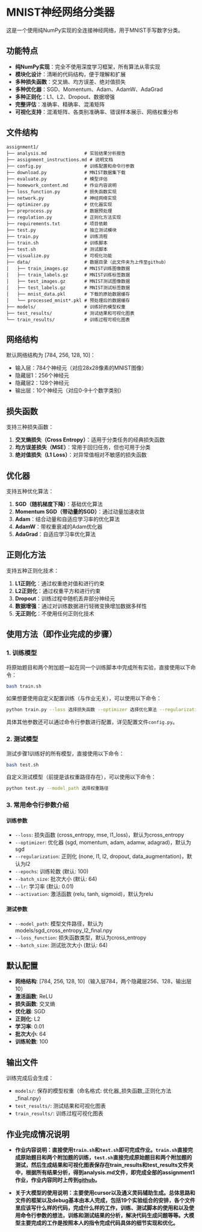 # MNIST神经网络分类器

这是一个使用纯NumPy实现的全连接神经网络，用于MNIST手写数字分类。

## 功能特点

- **纯NumPy实现**：完全不使用深度学习框架，所有算法从零实现
- **模块化设计**：清晰的代码结构，便于理解和扩展
- **多种损失函数**：交叉熵、均方误差、绝对值损失
- **多种优化器**：SGD、Momentum、Adam、AdamW、AdaGrad
- **多种正则化**：L1、L2、Dropout、数据增强
- **完整评估**：准确率、精确率、混淆矩阵
- **可视化支持**：混淆矩阵、各类别准确率、错误样本展示、网络权重分布

## 文件结构

```
assignment1/
├── analysis.md              # 实验结果分析报告
├── assignment_instructions.md # 说明文档
├── config.py                # 训练配置和命令行参数
├── download.py              # MNIST数据集下载
├── evaluate.py              # 模型评估
├── homework_content.md      # 作业内容说明
├── loss_function.py         # 损失函数实现
├── network.py               # 神经网络实现
├── optimizer.py             # 优化器实现
├── preprocess.py            # 数据预处理
├── regulation.py            # 正则化方法实现
├── requirements.txt         # 项目依赖
├── test.py                  # 独立测试模块
├── train.py                 # 训练流程
├── train.sh                 # 训练脚本
├── test.sh                  # 测试脚本
├── visualize.py             # 可视化功能
├── data/                    # 数据目录（此文件夹为上传至github）
│   ├── train_images.gz      # MNIST训练图像数据
│   ├── train_labels.gz      # MNIST训练标签数据
│   ├── test_images.gz       # MNIST测试图像数据
│   ├── test_labels.gz       # MNIST测试标签数据
│   ├── mnist_data.pkl       # 下载的原始数据缓存
│   └── processed_mnist*.pkl # 预处理后的数据缓存
├── models/                  # 训练好的模型权重
├── test_results/            # 测试结果和可视化图表
└── train_results/           # 训练过程可视化图表
```

## 网络结构

默认网络结构为 [784, 256, 128, 10]：
- 输入层：784个神经元（对应28x28像素的MNIST图像）
- 隐藏层1：256个神经元
- 隐藏层2：128个神经元
- 输出层：10个神经元（对应0-9十个数字类别）

## 损失函数

支持三种损失函数：
1. **交叉熵损失（Cross Entropy）**：适用于分类任务的经典损失函数
2. **均方误差损失（MSE）**：常用于回归任务，但也可用于分类
3. **绝对值损失（L1 Loss）**：对异常值相对不敏感的损失函数

## 优化器

支持五种优化算法：
1. **SGD（随机梯度下降）**：基础优化算法
2. **Momentum SGD（带动量的SGD）**：通过动量加速收敛
3. **Adam**：结合动量和自适应学习率的优化算法
4. **AdamW**：带权重衰减的Adam优化器
5. **AdaGrad**：自适应学习率优化算法

## 正则化方法

支持五种正则化技术：
1. **L1正则化**：通过权重绝对值和进行约束
2. **L2正则化**：通过权重平方和进行约束
3. **Dropout**：训练过程中随机丢弃部分神经元
4. **数据增强**：通过对训练数据进行轻微变换增加数据多样性
5. **无正则化**：不使用任何正则化技术

## 使用方法（即作业完成的步骤）

### 1. 训练模型

将原始题目和两个附加题一起在同一个训练脚本中完成所有实验，直接使用以下命令：
```bash
bash train.sh
```

如果想要使用自定义配置训练（与作业无关），可以使用以下命令：
```bash
python train.py --loss 选择损失函数 --optimizer 选择优化算法 --regularization 选择正则化方法 --epochs 选择训练轮数 --lr 选择学习率 --activation 选择激活函数
```
具体其他参数还可以通过命令行参数进行配置，详见配置文件`config.py`。

### 2. 测试模型

测试步骤1训练好的所有模型，直接使用以下命令：
```bash
bash test.sh
```

自定义测试模型（前提是该权重路径存在），可以使用以下命令：
```bash
python test.py --model_path 选择权重路径
```
### 3. 常用命令行参数介绍

#### 训练参数
- `--loss`: 损失函数 (cross_entropy, mse, l1_loss)，默认为cross_entropy
- `--optimizer`: 优化器 (sgd, momentum, adam, adamw, adagrad)，默认为sgd
- `--regularization`: 正则化 (none, l1, l2, dropout, data_augmentation)，默认为l2
- `--epochs`: 训练轮数 (默认: 100)
- `--batch_size`: 批次大小 (默认: 64)
- `--lr`: 学习率 (默认: 0.01)
- `--activation`: 激活函数 (relu, tanh, sigmoid)，默认为relu

#### 测试参数
- `--model_path`: 模型文件路径，默认为models/sgd_cross_entropy_l2_final.npy
- `--loss_function`: 损失函数类型，默认为cross_entropy
- `--batch_size`: 测试批次大小 (默认: 64)

## 默认配置

- **网络结构**: [784, 256, 128, 10]（输入层784，两个隐藏层256、128，输出层10）
- **激活函数**: ReLU
- **损失函数**: 交叉熵
- **优化器**: SGD
- **正则化**: L2
- **学习率**: 0.01
- **批次大小**: 64
- **训练轮数**: 100

## 输出文件

训练完成后会生成：
- `models/`: 保存的模型权重（命名格式: 优化器_损失函数_正则化方法_final.npy）
- `test_results/`: 测试结果和可视化图表
- `train_results/`: 训练过程可视化图表

## 作业完成情况说明

* **作业内容说明：直接使用`train.sh`和`test.sh`即可完成作业。`train.sh`直接完成原始题目和两个附加题的训练，`test.sh`直接完成原始题目和两个附加题的测试，然后生成结果和可视化图表保存在train_results和test_results文件夹中，根据所有结果分析，得到analysis.md文件，即完成全部的assignment1作业，作业内容同时上传到[github](https://github.com/lxer66/NNDL_HOMEWORK)。**

* **关于大模型的使用说明：主要使用cursor以及通义灵码辅助生成。总体思路和文件的框架以及debug基本由本人完成，包括19个实验组合的安排，各个文件里应该写什么样的代码，完成什么样的工作，训练、测试脚本的使用和以及使用命令行参数的想法，训练和测试结果的分析，解决代码生成问题等等。大模型主要完成的工作是按照本人的指令完成代码具体的细节实现和优化。**